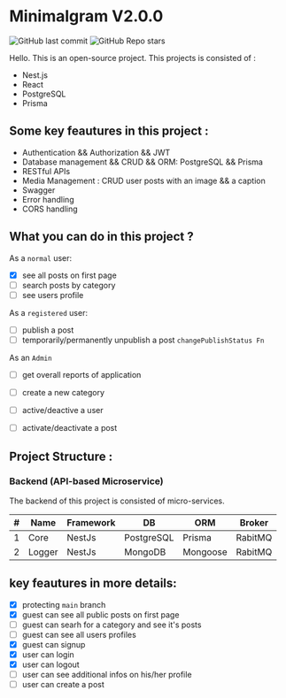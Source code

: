 # Minimalgram V2.0.0

![GitHub last commit](https://img.shields.io/github/last-commit/MamadTaheri/minimalgram-v2-fullstack)
![GitHub Repo stars](https://img.shields.io/github/stars/MamadTaheri/minimalgram-v2-fullstack?style=social)

Hello. This is an open-source project. This projects is consisted of :

- Nest.js
- React
- PostgreSQL
- Prisma

## Some key feautures in this project :

- Authentication && Authorization && JWT
- Database management && CRUD && ORM: PostgreSQL && Prisma
- RESTful APIs
- Media Management : CRUD user posts with an image && a caption
- Swagger
- Error handling
- CORS handling

## What you can do in this project ?

As a `normal` user:

- [x] see all posts on first page
- [ ] search posts by category
- [ ] see users profile

As a `registered` user:

- [ ] publish a post
- [ ] temporarily/permanently unpublish a post `changePublishStatus Fn`

As an `Admin`

- [ ] get overall reports of application
- [ ] create a new category
- [ ] active/deactive a user
- [ ] activate/deactivate a post


## Project Structure :

### Backend (API-based Microservice)

The backend of this project is consisted of micro-services.

| #   | Name   | Framework | DB         | ORM      | Broker  |
| --- | ------ | --------- | ---------- | -------- | ------- |
| 1   | Core   | NestJs    | PostgreSQL | Prisma   | RabitMQ |
| 2   | Logger | NestJs    | MongoDB    | Mongoose | RabitMQ |

## key feautures in more details:

- [x] protecting `main` branch
- [x] guest can see all public posts on first page
- [ ] guest can searh for a category and see it's posts
- [ ] guest can see all users profiles
- [x] guest can signup
- [x] user can login
- [x] user can logout
- [ ] user can see additional infos on his/her profile
- [ ] user can create a post
